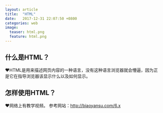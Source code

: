 ```yaml
---
layout: article
title:  "HTML"
date:   2017-12-31 22:07:50 +0800
categories: web
image:
  teaser: html.png
  feature: html.png
---
```

## 什么是HTML？

❤HTML是用来描述网页内容的一种语言，没有这种语言浏览器就会懵逼，因为正是它在指导浏览器该显示什么以及如何显示。


## 怎样使用HTML？

❤网络上有教学视频。
参考网站：http://biaoyansu.com/6.x